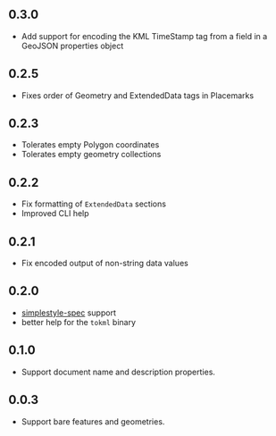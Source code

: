 ## 0.3.0

* Add support for encoding the KML TimeStamp tag from a field in a GeoJSON
  properties object

## 0.2.5

* Fixes order of Geometry and ExtendedData tags in Placemarks

## 0.2.3

* Tolerates empty Polygon coordinates
* Tolerates empty geometry collections

## 0.2.2

* Fix formatting of `ExtendedData` sections
* Improved CLI help

## 0.2.1

* Fix encoded output of non-string data values

## 0.2.0

* [simplestyle-spec](https://github.com/mapbox/simplestyle-spec) support
* better help for the `tokml` binary

## 0.1.0

* Support document name and description properties.

## 0.0.3

* Support bare features and geometries.

